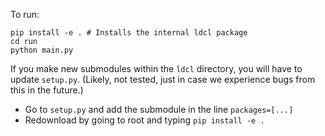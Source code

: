 To run:

```shell
pip install -e . # Installs the internal ldcl package
cd run
python main.py
```

If you make new submodules within the ``ldcl`` directory, you will have to update ``setup.py``. (Likely, not tested, just in case we experience bugs from this in the future.)
* Go to ``setup.py`` and add the submodule in the line ``packages=[...]``
* Redownload by going to root and typing ``pip install -e .``

